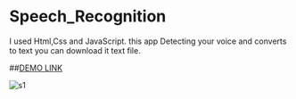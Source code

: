 # Speech_Recognition
I used Html,Css and JavaScript. this app Detecting your voice and converts to text you can download it text file.

##[DEMO LINK](https://speechrecognitionnapp.netlify.app/)

![s1](https://user-images.githubusercontent.com/80225142/217680701-04816403-ecd1-4880-9684-882c8a1c5ff4.png)
